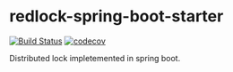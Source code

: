 redlock-spring-boot-starter
===========================

[![Build Status](https://travis-ci.com/hatakawas/redlock-spring-boot-starter.svg?branch=master)](https://travis-ci.com/hatakawas/redlock-spring-boot-starter)
[![codecov](https://codecov.io/gh/hatakawas/redlock-spring-boot-starter/branch/master/graph/badge.svg)](https://codecov.io/gh/hatakawas/redlock-spring-boot-starter)

Distributed lock impletemented in spring boot.